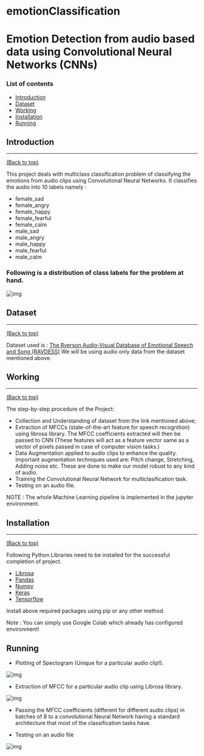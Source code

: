# emotionClassification
# Emotion Detection from audio based data using Convolutional Neural Networks (CNNs)

### List of contents

- [Introduction](#introduction)
- [Dataset](#dataset)
- [Working](#working)
- [Installation](#installation)
- [Running](#running)


## Introduction
---
[(Back to top)](#list-of-contents)

This project deals with multiclass classification problem of classifying the emotions from audio clips using Convolutional Neural Networks. It classifies the audio into 10 labels namely :
- female_sad
- female_angry
- female_happy
- female_fearful
- female_calm
- male_sad
- male_angry
- male_happy
- male_fearful
- male_calm

### Following is a distribution of class labels for the problem at hand.
 
 ![img](https://imgur.com/Y0JCMIC.jpg)
 
 ## Dataset
 ---
[(Back to top)](#list-of-contents)

Dataset used is : [The Ryerson Audio-Visual Database of Emotional Speech and Song (RAVDESS)](https://zenodo.org/record/1188976)
We will be using audio only data from the dataset mentioned above. 
 
 
## Working
---
[(Back to top)](#list-of-contents)

The step-by-step procedure of the Project:

+ Collection and Understanding of dataset from the link mentioned above;
+ Extraction of MFCCs (state-of-the-art feature for speech recognition) using librosa library. The MFCC coefficients extracted will then be passed to CNN (These features will act as a feature vector same as a vector of pixels passed in case of computer vision tasks.)
+ Data Augmentation applied to audio clips to enhance the quality. Important augmentation techniques used are: Pitch change, Stretching, Adding noise etc. These are done to make our model robust to any kind of audio.
+ Training the Convolutional Neural Network for multiclasification task.
+ Testing on an audio file.


NOTE : The whole Machine Learning pipeline is implemented in the jupyter environment.
 

## Installation
---
[(Back to top)](#list-of-contents)

Following Python Libraries need to be installed for the successful completion of project.
- [Librosa](https://librosa.github.io/librosa/)
- [Pandas](https://pandas.pydata.org/)
- [Numpy](https://numpy.org/)
- [Keras](https://keras.io/)
- [Tensorflow](https://www.tensorflow.org/)

Install above required packages using pip or any other method.

Note : You can simply use Google Colab which already has configured environment!

## Running

- Plotting of Spectogram (Unique for a particular audio clip!).

![img](https://imgur.com/6vPfSQ9.jpg)

- Extraction of MFCC for a particular audio clip using Librosa library.

![img](https://imgur.com/gPsmpwp.jpg)

- Passing the MFCC coefficients (different for different audio clips) in batches of 8 to a convolutional Neural Network having a standard architecture that most of the classification tasks have.

- Testing on an audio file

![img](https://imgur.com/QkKqPSp.jpg)
